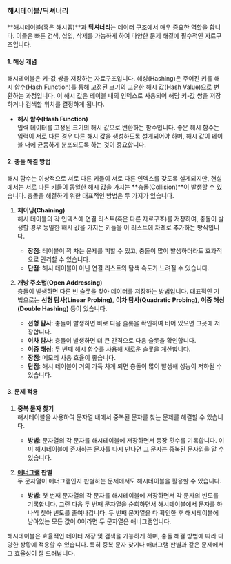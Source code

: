 ### 해시테이블/딕셔너리

**해시테이블(혹은 해시맵)**과 **딕셔너리**는 데이터 구조에서 매우 중요한 역할을 합니다. 이들은 빠른 검색, 삽입, 삭제를 가능하게 하여 다양한 문제 해결에 필수적인 자료구조입니다.

#### 1. 해싱 개념

해시테이블은 키-값 쌍을 저장하는 자료구조입니다. 해싱(Hashing)은 주어진 키를 해시 함수(Hash Function)를 통해 고정된 크기의 고유한 해시 값(Hash Value)으로 변환하는 과정입니다. 이 해시 값은 테이블 내의 인덱스로 사용되어 해당 키-값 쌍을 저장하거나 검색할 위치를 결정하게 됩니다.

- **해시 함수(Hash Function)**  
  입력 데이터를 고정된 크기의 해시 값으로 변환하는 함수입니다. 좋은 해시 함수는 입력이 서로 다른 경우 다른 해시 값을 생성하도록 설계되어야 하며, 해시 값이 테이블 내에 균등하게 분포되도록 하는 것이 중요합니다.

#### 2. 충돌 해결 방법

해시 함수는 이상적으로 서로 다른 키들이 서로 다른 인덱스를 갖도록 설계되지만, 현실에서는 서로 다른 키들이 동일한 해시 값을 가지는 **충돌(Collision)**이 발생할 수 있습니다. 충돌을 해결하기 위한 대표적인 방법은 두 가지가 있습니다.

1. **체이닝(Chaining)**  
   해시 테이블의 각 인덱스에 연결 리스트(혹은 다른 자료구조)를 저장하여, 충돌이 발생할 경우 동일한 해시 값을 가지는 키들을 이 리스트에 차례로 추가하는 방식입니다.

   - **장점**: 테이블이 꽉 차는 문제를 피할 수 있고, 충돌이 많이 발생하더라도 효과적으로 관리할 수 있습니다.
   - **단점**: 해시 테이블이 아닌 연결 리스트의 탐색 속도가 느려질 수 있습니다.

2. **개방 주소법(Open Addressing)**  
   충돌이 발생하면 다른 빈 슬롯을 찾아 데이터를 저장하는 방법입니다. 대표적인 기법으로는 **선형 탐사(Linear Probing)**, **이차 탐사(Quadratic Probing)**, **이중 해싱(Double Hashing)** 등이 있습니다.
   - **선형 탐사**: 충돌이 발생하면 바로 다음 슬롯을 확인하여 비어 있으면 그곳에 저장합니다.
   - **이차 탐사**: 충돌이 발생하면 더 큰 간격으로 다음 슬롯을 확인합니다.
   - **이중 해싱**: 두 번째 해시 함수를 사용해 새로운 슬롯을 계산합니다.
   - **장점**: 메모리 사용 효율이 좋습니다.
   - **단점**: 해시 테이블이 거의 가득 차게 되면 충돌이 많이 발생해 성능이 저하될 수 있습니다.

#### 3. 문제 적용

1. **중복 문자 찾기**  
   해시테이블을 사용하여 문자열 내에서 중복된 문자를 찾는 문제를 해결할 수 있습니다.

   - **방법**: 문자열의 각 문자를 해시테이블에 저장하면서 등장 횟수를 기록합니다. 이미 해시테이블에 존재하는 문자를 다시 만나면 그 문자는 중복된 문자임을 알 수 있습니다.

2. **[애너그램](./에너그램.md) 판별**  
   두 문자열이 애너그램인지 판별하는 문제에서도 해시테이블을 활용할 수 있습니다.
   - **방법**: 첫 번째 문자열의 각 문자를 해시테이블에 저장하면서 각 문자의 빈도를 기록합니다. 그런 다음 두 번째 문자열을 순회하면서 해시테이블에서 문자를 하나씩 찾아 빈도를 줄여나갑니다. 두 번째 문자열을 다 확인한 후 해시테이블에 남아있는 모든 값이 0이라면 두 문자열은 애너그램입니다.

해시테이블은 효율적인 데이터 저장 및 검색을 가능하게 하며, 충돌 해결 방법에 따라 다양한 상황에 적용할 수 있습니다. 특히 중복 문자 찾기나 애너그램 판별과 같은 문제에서 그 효율성이 잘 드러납니다.
